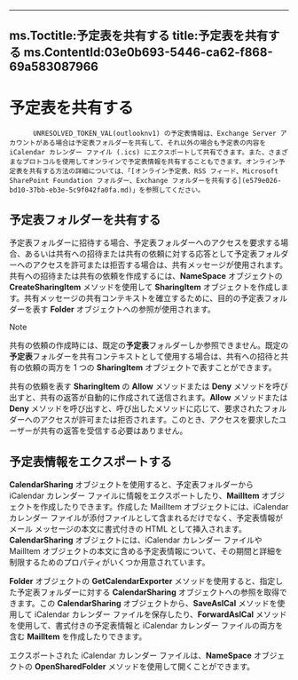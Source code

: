 

---
ms.Toctitle:予定表を共有する
title:予定表を共有する
ms.ContentId:03e0b693-5446-ca62-f868-69a583087966
---
# 予定表を共有する





          UNRESOLVED_TOKEN_VAL(outlooknv1) の予定表情報は、Exchange Server アカウントがある場合は予定表フォルダーを共有して、それ以外の場合も予定表の内容を iCalendar カレンダー ファイル (.ics) にエクスポートして共有できます。また、さまざまなプロトコルを使用してオンラインで予定表情報を共有することもできます。オンライン予定表を共有する方法の詳細については、「[オンライン予定表、RSS フィード、Microsoft SharePoint Foundation フォルダー、Exchange フォルダーを共有する](e579e026-bd10-37bb-eb3e-5c9f042fa0fa.md)」を参照してください。

## 予定表フォルダーを共有する
予定表フォルダーに招待する場合、予定表フォルダーへのアクセスを要求する場合、あるいは共有への招待または共有の依頼に対する応答として予定表フォルダーへのアクセスを許可または拒否する場合は、共有メッセージが使用されます。共有への招待または共有の依頼を作成するには、**NameSpace** オブジェクトの **CreateSharingItem** メソッドを使用して **SharingItem** オブジェクトを作成します。共有メッセージの共有コンテキストを確立するために、目的の予定表フォルダーを表す **Folder** オブジェクトへの参照が使用されます。

>[!NOTE]
>共有の依頼の作成時には、既定の**予定表**フォルダーしか参照できません。既定の**予定表**フォルダーを共有コンテキストとして使用する場合は、共有への招待と共有の依頼の両方を 1 つの **SharingItem** オブジェクトで表すことができます。





共有の依頼を表す **SharingItem** の **Allow** メソッドまたは **Deny** メソッドを呼び出すと、共有の返答が自動的に作成されて送信されます。**Allow** メソッドまたは **Deny** メソッドを呼び出すと、呼び出したメソッドに応じて、要求されたフォルダーへのアクセスが許可または拒否されます。このとき、アクセスを要求したユーザーが共有の返答を受信する必要はありません。



## 予定表情報をエクスポートする
**CalendarSharing** オブジェクトを使用すると、予定表フォルダーから iCalendar カレンダー ファイルに情報をエクスポートしたり、**MailItem** オブジェクトを作成したりできます。作成した MailItem オブジェクトには、iCalendar カレンダー ファイルが添付ファイルとして含まれるだけでなく、予定表情報がメール メッセージの本文に書式付きの HTML として挿入されます。**CalendarSharing** オブジェクトには、iCalendar カレンダー ファイルや MailItem オブジェクトの本文に含める予定表情報について、その期間と詳細を制限するためのプロパティがいくつか用意されています。



**Folder** オブジェクトの **GetCalendarExporter** メソッドを使用すると、指定した予定表フォルダーに対する **CalendarSharing** オブジェクトへの参照を取得できます。この **CalendarSharing** オブジェクトから、**SaveAsICal** メソッドを使用して iCalendar カレンダー ファイルを保存したり、**ForwardAsICal** メソッドを使用して、書式付きの予定表情報と iCalendar カレンダー ファイルの両方を含む **MailItem** を作成したりできます。



エクスポートされた iCalendar カレンダー ファイルは、**NameSpace** オブジェクトの **OpenSharedFolder** メソッドを使用して開くことができます。




